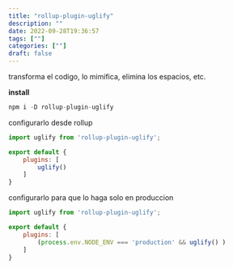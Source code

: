 ```yaml
---
title: "rollup-plugin-uglify"
description: "" 
date: 2022-09-28T19:36:57
tags: [""]
categories: [""]
draft: false
---
```

transforma el codigo, lo mimifica, elimina los espacios, etc.

**install**

```jsx
npm i -D rollup-plugin-uglify
```

configurarlo desde rollup

```jsx
import uglify from 'rollup-plugin-uglify';

export default {
    plugins: [
        uglify()
    ]
}
```

configurarlo para que lo haga solo en produccion

```jsx
import uglify from 'rollup-plugin-uglify';

export default {
    plugins: [
        (process.env.NODE_ENV === 'production' && uglify() ) 
    ]
}
```
